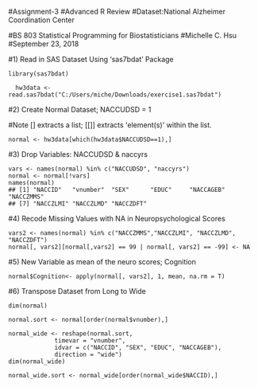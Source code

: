 


#Assignment-3
#Advanced R Review
#Dataset:National Alzheimer Coordination Center 


#BS 803 Statistical Programming for Biostatisticians
#Michelle C. Hsu
#September 23, 2018

#1) Read in SAS Dataset Using ‘sas7bdat’ Package
```{r}
library(sas7bdat)

  hw3data <- read.sas7bdat("C:/Users/miche/Downloads/exercise1.sas7bdat")
```

#2) Create Normal Dataset; NACCUDSD = 1

#Note [] extracts a list; [[]] extracts 'element(s)' within the list. 

```{r}
normal <- hw3data[which(hw3data$NACCUDSD==1),]
```

#3) Drop Variables: NACCUDSD & naccyrs

```{r}
vars <- names(normal) %in% c("NACCUDSD", "naccyrs")
normal <- normal[!vars]
names(normal)
## [1] "NACCID"   "vnumber"  "SEX"      "EDUC"     "NACCAGEB" "NACCZMMS"
## [7] "NACCZLMI" "NACCZLMD" "NACCZDFT"
```

#4) Recode Missing Values with NA in Neuropsychological Scores

```{r}
vars2 <- names(normal) %in% c("NACCZMMS","NACCZLMI", "NACCZLMD", "NACCZDFT")
normal[, vars2][normal[,vars2] == 99 | normal[, vars2] == -99] <- NA
```

#5) New Variable as mean of the neuro scores; Cognition

```{r}
normal$Cognition<- apply(normal[, vars2], 1, mean, na.rm = T)
```

#6) Transpose Dataset from Long to Wide

```{r}
dim(normal) 

normal.sort <- normal[order(normal$vnumber),]

normal_wide <- reshape(normal.sort, 
             timevar = "vnumber",
             idvar = c("NACCID", "SEX", "EDUC", "NACCAGEB"),
             direction = "wide")
dim(normal_wide) 

normal_wide.sort <- normal_wide[order(normal_wide$NACCID),]
```


